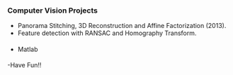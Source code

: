 ### Computer Vision Projects

-	Panorama Stitching, 3D Reconstruction and Affine Factorization (2013). 
-	Feature detection with RANSAC and Homography Transform. 

#### 
- Matlab 
 
####
-Have Fun!!


